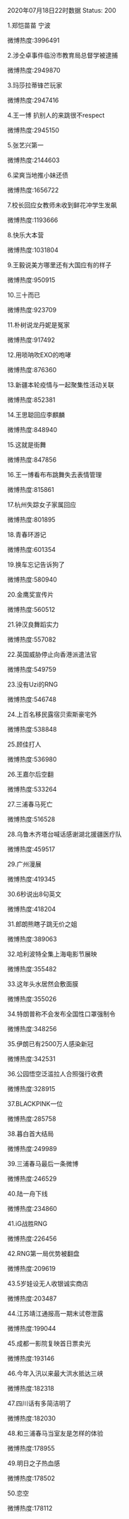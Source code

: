 2020年07月18日22时数据
Status: 200

1.郑恺苗苗 宁波

微博热度:3996491

2.涉仝卓事件临汾市教育局总督学被逮捕

微博热度:2949870

3.玛莎拉蒂锋芒玩家

微博热度:2947416

4.王一博 扒别人的来跳很不respect

微博热度:2945150

5.张艺兴第一

微博热度:2144603

6.梁爽当地推小妹还债

微博热度:1656722

7.校长回应女教师未收到鲜花冲学生发飙

微博热度:1193666

8.快乐大本营

微博热度:1031804

9.王毅说美方哪里还有大国应有的样子

微博热度:950915

10.三十而已

微博热度:923709

11.朴树说龙丹妮是冤家

微博热度:917492

12.用唢呐吹EXO的咆哮

微博热度:876360

13.新疆本轮疫情与一起聚集性活动关联

微博热度:852381

14.王思聪回应李麒麟

微博热度:848940

15.这就是街舞

微博热度:847856

16.王一博看布布跳舞失去表情管理

微博热度:815861

17.杭州失踪女子家属回应

微博热度:801895

18.青春环游记

微博热度:601354

19.换车忘记告诉狗了

微博热度:580940

20.金鹰奖宣传片

微博热度:560512

21.钟汉良舞蹈实力

微博热度:557082

22.英国威胁停止向香港派遣法官

微博热度:549759

23.没有Uzi的RNG

微博热度:546748

24.上百名移民露宿贝索斯豪宅外

微博热度:538848

25.顾佳打人

微博热度:536980

26.王嘉尔后空翻

微博热度:533264

27.三浦春马死亡

微博热度:516528

28.乌鲁木齐塔台喊话感谢湖北援疆医疗队

微博热度:459517

29.广州漫展

微博热度:419345

30.6秒说出8句英文

微博热度:418204

31.郎朗熊瞎子跳无价之姐

微博热度:389063

32.哈利波特全集上海电影节展映

微博热度:355482

33.这年头水居然会敷面膜

微博热度:355026

34.特朗普称不会发布全国性口罩强制令

微博热度:348256

35.伊朗已有2500万人感染新冠

微博热度:342531

36.公园悟空泛滥拉人合照强行收费

微博热度:328915

37.BLACKPINK一位

微博热度:285758

38.暮白首大结局

微博热度:249989

39.三浦春马最后一条微博

微博热度:246529

40.陆一舟下线

微博热度:234860

41.iG战胜RNG

微博热度:226456

42.RNG第一局优势被翻盘

微博热度:209619

43.5岁娃设无人收银诚实商店

微博热度:203487

44.江苏靖江通报高一期末试卷泄露

微博热度:199044

45.成都一影院复映首日票卖光

微博热度:193146

46.今年入汛以来最大洪水抵达三峡

微博热度:182318

47.四川话有多简洁明了

微博热度:182030

48.和三浦春马当室友是怎样的体验

微博热度:178955

49.明日之子热血感

微博热度:178502

50.恋空

微博热度:178112

